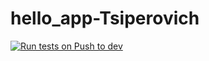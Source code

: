 # hello_app-Tsiperovich
[![Run tests on Push to dev](https://github.com/Stasoon/hello_app-Tsiperovich/actions/workflows/main-test.yml/badge.svg)](https://github.com/Stasoon/hello_app-Tsiperovich/actions/workflows/main-test.yml)
